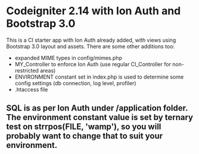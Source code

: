 # Codeigniter 2.14 with Ion Auth and Bootstrap 3.0

This is a CI starter app with Ion Auth already added, with views using Bootstrap 3.0 layout and assets. There are some other additions too:
* expanded MIME types in config/mimes.php
* MY_Controller to enforce Ion Auth (use regular CI_Controller for non-restricted areas)
* ENVIRONMENT constant set in index.php is used to determine some config settings (db connection, log level, profiler)
* .htaccess file

SQL is as per Ion Auth under /application folder. The environment constant value is set by ternary test on strrpos(__FILE__, 'wamp'), so you will probably want to change that to suit your environment.
--